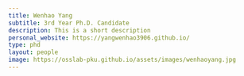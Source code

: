 ```yaml
---
title: Wenhao Yang
subtitle: 3rd Year Ph.D. Candidate
description: This is a short description
personal_website: https://yangwenhao3906.github.io/
type: phd
layout: people
image: https://osslab-pku.github.io/assets/images/wenhaoyang.jpg
---
```


